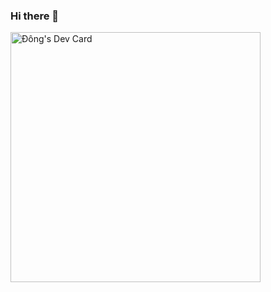 ### Hi there 👋

<a href="https://app.daily.dev/doremongu"><img src="https://api.daily.dev/devcards/6e3123bcfd3e47e795bc5c5089da92e6.png?r=bl9" width="400" alt="Đông's Dev Card"/></a>

<!--
**dongnv11082001/dongnv11082001** is a ✨ _special_ ✨ repository because its `README.md` (this file) appears on your GitHub profile.

Here are some ideas to get you started:

- 🔭 I’m currently working on ...
- 🌱 I’m currently learning ...
- 👯 I’m looking to collaborate on ...
- 🤔 I’m looking for help with ...
- 💬 Ask me about ...
- 📫 How to reach me: ...
- 😄 Pronouns: ...
- ⚡ Fun fact: ...
-->
